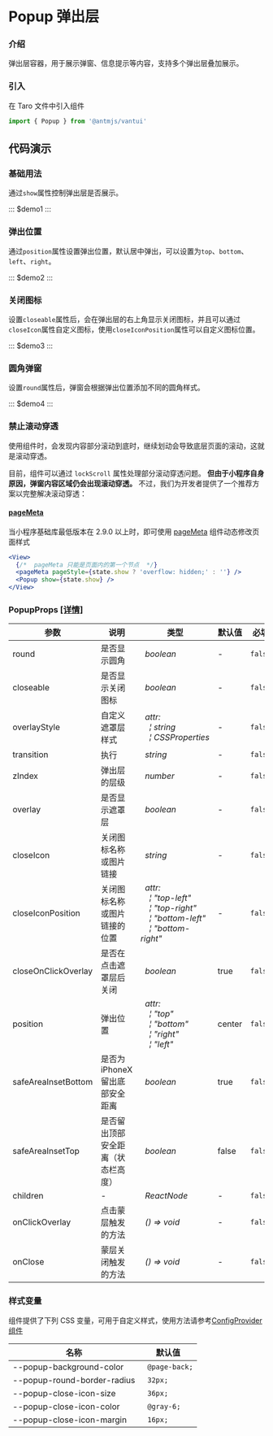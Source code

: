 # Popup 弹出层

### 介绍

弹出层容器，用于展示弹窗、信息提示等内容，支持多个弹出层叠加展示。

### 引入

在 Taro 文件中引入组件

```js
import { Popup } from '@antmjs/vantui'
```

## 代码演示

### 基础用法

通过`show`属性控制弹出层是否展示。

::: $demo1 :::

### 弹出位置

通过`position`属性设置弹出位置，默认居中弹出，可以设置为`top`、`bottom`、`left`、`right`。

::: $demo2 :::

### 关闭图标

设置`closeable`属性后，会在弹出层的右上角显示关闭图标，并且可以通过`closeIcon`属性自定义图标，使用`closeIconPosition`属性可以自定义图标位置。

::: $demo3 :::

### 圆角弹窗

设置`round`属性后，弹窗会根据弹出位置添加不同的圆角样式。

::: $demo4 :::

### 禁止滚动穿透

使用组件时，会发现内容部分滚动到底时，继续划动会导致底层页面的滚动，这就是滚动穿透。

目前，组件可以通过 `lockScroll` 属性处理部分滚动穿透问题。 **但由于小程序自身原因，弹窗内容区域仍会出现滚动穿透。** 不过，我们为开发者提供了一个推荐方案以完整解决滚动穿透：

#### [pageMeta](https://developers.weixin.qq.com/miniprogram/dev/component/pageMeta.html)

当小程序基础库最低版本在 2.9.0 以上时，即可使用 [pageMeta](https://developers.weixin.qq.com/miniprogram/dev/component/pageMeta.html) 组件动态修改页面样式

```jsx
<View>
  {/*  pageMeta 只能是页面内的第一个节点  */}
  <pageMeta pageStyle={state.show ? 'overflow: hidden;' : ''} />
  <Popup show={state.show} />
</View>
```

### PopupProps [[详情]](https://github.com/AntmJS/vantui/tree/main/packages/vantui/types/popup.d.ts)

| 参数                | 说明                               | 类型                                                                                                                                                                                                                                                 | 默认值 | 必填    |
| ------------------- | ---------------------------------- | ---------------------------------------------------------------------------------------------------------------------------------------------------------------------------------------------------------------------------------------------------- | ------ | ------- |
| round               | 是否显示圆角                       | _&nbsp;&nbsp;boolean<br/>_                                                                                                                                                                                                                           | -      | `false` |
| closeable           | 是否显示关闭图标                   | _&nbsp;&nbsp;boolean<br/>_                                                                                                                                                                                                                           | -      | `false` |
| overlayStyle        | 自定义遮罩层样式                   | _&nbsp;&nbsp;attr:<br/>&nbsp;&nbsp;&nbsp;&nbsp;&brvbar;&nbsp;string<br/>&nbsp;&nbsp;&nbsp;&nbsp;&brvbar;&nbsp;CSSProperties<br/>_                                                                                                                    | -      | `false` |
| transition          | 执行                               | _&nbsp;&nbsp;string<br/>_                                                                                                                                                                                                                            | -      | `false` |
| zIndex              | 弹出层的层级                       | _&nbsp;&nbsp;number<br/>_                                                                                                                                                                                                                            | -      | `false` |
| overlay             | 是否显示遮罩层                     | _&nbsp;&nbsp;boolean<br/>_                                                                                                                                                                                                                           | -      | `false` |
| closeIcon           | 关闭图标名称或图片链接             | _&nbsp;&nbsp;string<br/>_                                                                                                                                                                                                                            | -      | `false` |
| closeIconPosition   | 关闭图标名称或图片链接的位置       | _&nbsp;&nbsp;attr:<br/>&nbsp;&nbsp;&nbsp;&nbsp;&brvbar;&nbsp;"top-left"<br/>&nbsp;&nbsp;&nbsp;&nbsp;&brvbar;&nbsp;"top-right"<br/>&nbsp;&nbsp;&nbsp;&nbsp;&brvbar;&nbsp;"bottom-left"<br/>&nbsp;&nbsp;&nbsp;&nbsp;&brvbar;&nbsp;"bottom-right"<br/>_ | -      | `false` |
| closeOnClickOverlay | 是否在点击遮罩层后关闭             | _&nbsp;&nbsp;boolean<br/>_                                                                                                                                                                                                                           | true   | `false` |
| position            | 弹出位置                           | _&nbsp;&nbsp;attr:<br/>&nbsp;&nbsp;&nbsp;&nbsp;&brvbar;&nbsp;"top"<br/>&nbsp;&nbsp;&nbsp;&nbsp;&brvbar;&nbsp;"bottom"<br/>&nbsp;&nbsp;&nbsp;&nbsp;&brvbar;&nbsp;"right"<br/>&nbsp;&nbsp;&nbsp;&nbsp;&brvbar;&nbsp;"left"<br/>_                       | center | `false` |
| safeAreaInsetBottom | 是否为 iPhoneX 留出底部安全距离    | _&nbsp;&nbsp;boolean<br/>_                                                                                                                                                                                                                           | true   | `false` |
| safeAreaInsetTop    | 是否留出顶部安全距离（状态栏高度） | _&nbsp;&nbsp;boolean<br/>_                                                                                                                                                                                                                           | false  | `false` |
| children            | -                                  | _&nbsp;&nbsp;ReactNode<br/>_                                                                                                                                                                                                                         | -      | `false` |
| onClickOverlay      | 点击蒙层触发的方法                 | _&nbsp;&nbsp;()&nbsp;=>&nbsp;void<br/>_                                                                                                                                                                                                              | -      | `false` |
| onClose             | 蒙层关闭触发的方法                 | _&nbsp;&nbsp;()&nbsp;=>&nbsp;void<br/>_                                                                                                                                                                                                              | -      | `false` |

### 样式变量

组件提供了下列 CSS 变量，可用于自定义样式，使用方法请参考[ConfigProvider 组件](https://antmjs.github.io/vantui/#/config-provider)

| 名称                        | 默认值         |
| --------------------------- | -------------- |
| --popup-background-color    | ` @page-back;` |
| --popup-round-border-radius | ` 32px;`       |
| --popup-close-icon-size     | ` 36px;`       |
| --popup-close-icon-color    | ` @gray-6;`    |
| --popup-close-icon-margin   | ` 16px;`       |

